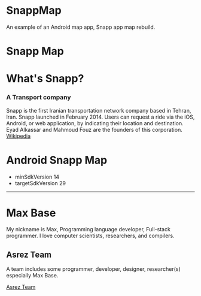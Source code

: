 # SnappMap

An example of an Android map app, Snapp app map rebuild.

# Snapp Map

# What's Snapp?

### A Transport company

Snapp is the first Iranian transportation network company based in Tehran, Iran. Snapp launched in February 2014. Users can request a ride via the iOS, Android, or web application, by indicating their location and destination. Eyad Alkassar and Mahmoud Fouz are the founders of this corporation. [Wikipedia](https://en.wikipedia.org/wiki/Snapp_(company))

# Android Snapp Map

- minSdkVersion 14
- targetSdkVersion 29

---------

# Max Base

My nickname is Max, Programming language developer, Full-stack programmer. I love computer scientists, researchers, and compilers.

## Asrez Team

A team includes some programmer, developer, designer, researcher(s) especially Max Base.

[Asrez Team](https://www.asrez.com/)
